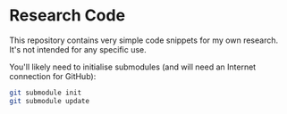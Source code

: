 # Research Code

This repository contains very simple code snippets for my own research. It's not
intended for any specific use.

You'll likely need to initialise submodules (and will need an Internet
connection for GitHub):

```sh
git submodule init
git submodule update
```
